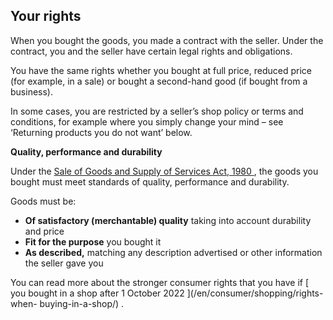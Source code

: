##  Your rights

When you bought the goods, you made a contract with the seller. Under the
contract, you and the seller have certain legal rights and obligations.

You have the same rights whether you bought at full price, reduced price (for
example, in a sale) or bought a second-hand good (if bought from a business).

In some cases, you are restricted by a seller’s shop policy or terms and
conditions, for example where you simply change your mind – see ‘Returning
products you do not want’ below.

**Quality, performance and durability**

Under the [ Sale of Goods and Supply of Services Act, 1980
](http://www.irishstatutebook.ie/eli/1980/act/16/enacted/en/html) , the goods
you bought must meet standards of quality, performance and durability.

Goods must be:

  * **Of satisfactory (merchantable) quality** taking into account durability and price 
  * **Fit for the purpose** you bought it 
  * **As described,** matching any description advertised or other information the seller gave you 

You can read more about the stronger consumer rights that you have if [ you
bought in a shop after 1 October 2022 ](/en/consumer/shopping/rights-when-
buying-in-a-shop/) .
